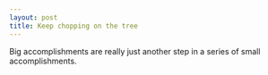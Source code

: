 ```yaml
---
layout: post
title: Keep chopping on the tree
---
```


Big accomplishments are really just another step in a series of small accomplishments.
